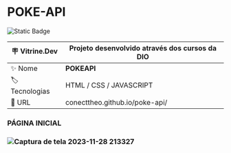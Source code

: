 # POKE-API
![Static Badge](https://img.shields.io/badge/EM%20ANDAMENTO-%20-%20GREEN)
</p>



| :placard: Vitrine.Dev |  Projeto desenvolvido através dos cursos da DIO   |
| -------------  | --- |
| :sparkles: Nome        | **POKEAPI**
| :label: Tecnologias | HTML / CSS / JAVASCRIPT
| :rocket: URL         | conecttheo.github.io/poke-api/

<h3>PÁGINA INICIAL<h3/>
  
![Captura de tela 2023-11-28 213327](https://github.com/conecttheo/poke-api/assets/127543588/31231439-ab57-48ab-aff6-2b3585df3361)
